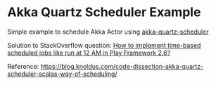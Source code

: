 # Akka Quartz Scheduler Example

Simple example to schedule Akka Actor using [akka-quartz-scheduler](https://github.com/enragedginger/akka-quartz-scheduler)

Solution to StackOverflow question: [How to implement time-based scheduled jobs like run at 12 AM in Play Framework 2.6?](https://stackoverflow.com/questions/53538199/how-to-implement-time-based-scheduled-jobs-like-run-at-12-am-in-play-framework-2)


Reference: https://blog.knoldus.com/code-dissection-akka-quartz-scheduler-scalas-way-of-scheduling/